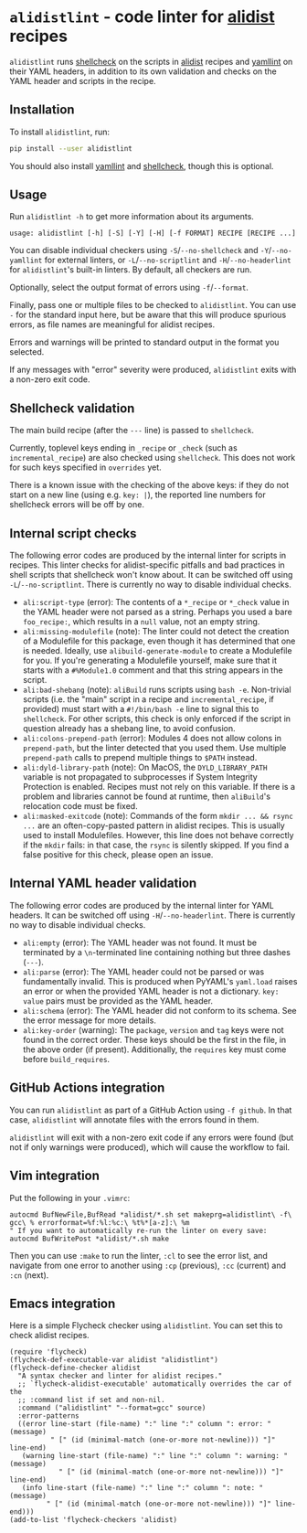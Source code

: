 # `alidistlint` - code linter for [alidist][] recipes

`alidistlint` runs [shellcheck][] on the scripts in [alidist][] recipes and [yamllint][] on their YAML headers, in addition to its own validation and checks on the YAML header and scripts in the recipe.

## Installation

To install `alidistlint`, run:

```bash
pip install --user alidistlint
```

You should also install [yamllint][] and [shellcheck][], though this is optional.

## Usage

Run `alidistlint -h` to get more information about its arguments.

```
usage: alidistlint [-h] [-S] [-Y] [-H] [-f FORMAT] RECIPE [RECIPE ...]
```

You can disable individual checkers using `-S`/`--no-shellcheck` and `-Y`/`--no-yamllint` for external linters, or `-L`/`--no-scriptlint` and `-H`/`--no-headerlint` for `alidistlint`'s built-in linters.
By default, all checkers are run.

Optionally, select the output format of errors using `-f`/`--format`.

Finally, pass one or multiple files to be checked to `alidistlint`.
You can use `-` for the standard input here, but be aware that this will produce spurious errors, as file names are meaningful for alidist recipes.

Errors and warnings will be printed to standard output in the format you selected.

If any messages with "error" severity were produced, `alidistlint` exits with a non-zero exit code.

## Shellcheck validation

The main build recipe (after the `---` line) is passed to `shellcheck`.

Currently, toplevel keys ending in `_recipe` or `_check` (such as `incremental_recipe`) are also checked using `shellcheck`.
This does not work for such keys specified in `overrides` yet.

There is a known issue with the checking of the above keys: if they do not start on a new line (using e.g. `key: |`), the reported line numbers for shellcheck errors will be off by one.

## Internal script checks

The following error codes are produced by the internal linter for scripts in recipes.
This linter checks for alidist-specific pitfalls and bad practices in shell scripts that shellcheck won't know about.
It can be switched off using `-L`/`--no-scriptlint`.
There is currently no way to disable individual checks.

- `ali:script-type` (error):
  The contents of a `*_recipe` or `*_check` value in the YAML header were not parsed as a string.
  Perhaps you used a bare `foo_recipe:`, which results in a `null` value, not an empty string.
- `ali:missing-modulefile` (note):
  The linter could not detect the creation of a Modulefile for this package, even though it has determined that one is needed.
  Ideally, use `alibuild-generate-module` to create a Modulefile for you.
  If you're generating a Modulefile yourself, make sure that it starts with a `#%Module1.0` comment and that this string appears in the script.
- `ali:bad-shebang` (note):
  `aliBuild` runs scripts using `bash -e`.
  Non-trivial scripts (i.e. the "main" script in a recipe and `incremental_recipe`, if provided) must start with a `#!/bin/bash -e` line to signal this to `shellcheck`.
  For other scripts, this check is only enforced if the script in question already has a shebang line, to avoid confusion.
- `ali:colons-prepend-path` (error):
  Modules 4 does not allow colons in `prepend-path`, but the linter detected that you used them.
  Use multiple `prepend-path` calls to prepend multiple things to `$PATH` instead.
- `ali:dyld-library-path` (note):
  On MacOS, the `DYLD_LIBRARY_PATH` variable is not propagated to subprocesses if System Integrity Protection is enabled.
  Recipes must not rely on this variable.
  If there is a problem and libraries cannot be found at runtime, then `aliBuild`'s relocation code must be fixed.
- `ali:masked-exitcode` (note):
  Commands of the form `mkdir ... && rsync ...` are an often-copy-pasted pattern in alidist recipes.
  This is usually used to install Modulefiles.
  However, this line does not behave correctly if the `mkdir` fails: in that case, the `rsync` is silently skipped.
  If you find a false positive for this check, please open an issue.

## Internal YAML header validation

The following error codes are produced by the internal linter for YAML headers.
It can be switched off using `-H`/`--no-headerlint`.
There is currently no way to disable individual checks.

- `ali:empty` (error):
  The YAML header was not found.
  It must be terminated by a `\n`-terminated line containing nothing but three dashes (`---`).
- `ali:parse` (error):
  The YAML header could not be parsed or was fundamentally invalid.
  This is produced when PyYAML's `yaml.load` raises an error or when the provided YAML header is not a dictionary.
  `key: value` pairs must be provided as the YAML header.
- `ali:schema` (error):
  The YAML header did not conform to its schema.
  See the error message for more details.
- `ali:key-order` (warning):
  The `package`, `version` and `tag` keys were not found in the correct order.
  These keys should be the first in the file, in the above order (if present).
  Additionally, the `requires` key must come before `build_requires`.

## GitHub Actions integration

You can run `alidistlint` as part of a GitHub Action using `-f github`. In that case, `alidistlint` will annotate files with the errors found in them.

`alidistlint` will exit with a non-zero exit code if any errors were found (but not if only warnings were produced), which will cause the workflow to fail.

## Vim integration

Put the following in your `.vimrc`:

```vim
autocmd BufNewFile,BufRead *alidist/*.sh set makeprg=alidistlint\ -f\ gcc\ % errorformat=%f:%l:%c:\ %t%*[a-z]:\ %m
" If you want to automatically re-run the linter on every save:
autocmd BufWritePost *alidist/*.sh make
```

Then you can use `:make` to run the linter, `:cl` to see the error list, and navigate from one error to another using `:cp` (previous), `:cc` (current) and `:cn` (next).

## Emacs integration

Here is a simple Flycheck checker using `alidistlint`.
You can set this to check alidist recipes.

```elisp
(require 'flycheck)
(flycheck-def-executable-var alidist "alidistlint")
(flycheck-define-checker alidist
  "A syntax checker and linter for alidist recipes."
  ;; `flycheck-alidist-executable' automatically overrides the car of the
  ;; :command list if set and non-nil.
  :command ("alidistlint" "--format=gcc" source)
  :error-patterns
  ((error line-start (file-name) ":" line ":" column ": error: " (message)
          " [" (id (minimal-match (one-or-more not-newline))) "]" line-end)
   (warning line-start (file-name) ":" line ":" column ": warning: " (message)
            " [" (id (minimal-match (one-or-more not-newline))) "]" line-end)
   (info line-start (file-name) ":" line ":" column ": note: " (message)
         " [" (id (minimal-match (one-or-more not-newline))) "]" line-end)))
(add-to-list 'flycheck-checkers 'alidist)
```

[alidist]: https://github.com/alisw/alidist
[shellcheck]: https://www.shellcheck.net/
[yamllint]: https://yamllint.readthedocs.io/
